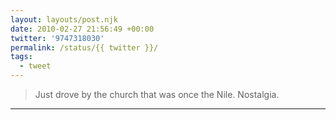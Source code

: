 ```yaml
---
layout: layouts/post.njk
date: 2010-02-27 21:56:49 +00:00
twitter: '9747318030'
permalink: /status/{{ twitter }}/
tags: 
  - tweet
---
```


> Just drove by the church that was once the Nile. Nostalgia.

---
